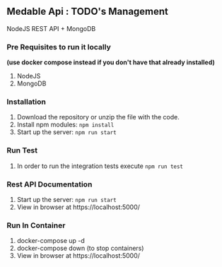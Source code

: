 ## Medable Api : TODO's Management

NodeJS REST API + MongoDB

### Pre Requisites to run it locally
__(use docker compose instead if you don't have that already installed)__

1. NodeJS
2. MongoDB

### Installation

1. Download the repository or unzip the file with the code.
2. Install npm modules: `npm install`
3. Start up the server: `npm run start`

### Run Test

1. In order to run the integration tests execute `npm run test`

### Rest API Documentation

1. Start up the server: `npm run start`
2. View in browser at https://localhost:5000/

### Run In Container

1. docker-compose up -d
2. docker-compose down (to stop containers)
3. View in browser at https://localhost:5000/